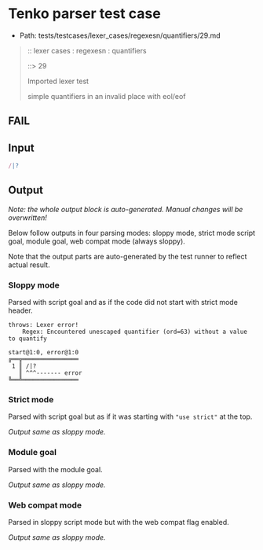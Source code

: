 # Tenko parser test case

- Path: tests/testcases/lexer_cases/regexesn/quantifiers/29.md

> :: lexer cases : regexesn : quantifiers
>
> ::> 29
>
> Imported lexer test
>
> simple quantifiers in an invalid place with eol/eof

## FAIL

## Input

`````js
/|?
`````

## Output

_Note: the whole output block is auto-generated. Manual changes will be overwritten!_

Below follow outputs in four parsing modes: sloppy mode, strict mode script goal, module goal, web compat mode (always sloppy).

Note that the output parts are auto-generated by the test runner to reflect actual result.

### Sloppy mode

Parsed with script goal and as if the code did not start with strict mode header.

`````
throws: Lexer error!
    Regex: Encountered unescaped quantifier (ord=63) without a value to quantify

start@1:0, error@1:0
╔══╦════════════════
 1 ║ /|?
   ║ ^^^------- error
╚══╩════════════════

`````

### Strict mode

Parsed with script goal but as if it was starting with `"use strict"` at the top.

_Output same as sloppy mode._

### Module goal

Parsed with the module goal.

_Output same as sloppy mode._

### Web compat mode

Parsed in sloppy script mode but with the web compat flag enabled.

_Output same as sloppy mode._
